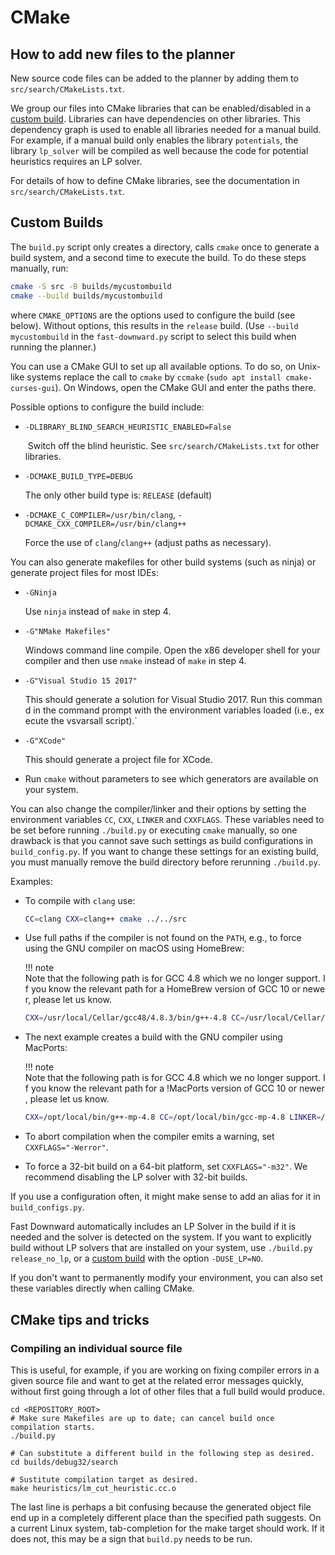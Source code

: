 # CMake

## How to add new files to the planner

New source code files can be added to the planner by adding them to
`src/search/CMakeLists.txt`.

We group our files into CMake libraries that can be enabled/disabled in
a [custom build](#custom_builds). Libraries can have dependencies on other
libraries. This dependency graph is used to enable all libraries needed for
a manual build. For example, if a manual build only enables the library
`potentials`, the library `lp_solver` will be compiled as well because the
code for potential heuristics requires an LP solver.

For details of how to define CMake libraries, see the documentation in
`src/search/CMakeLists.txt`.

## Custom Builds

The `build.py` script only creates a directory, calls `cmake` once to generate
a build system, and a second time to execute the build.
To do these steps manually, run:

``` bash
cmake -S src -B builds/mycustombuild
cmake --build builds/mycustombuild
```

where `CMAKE_OPTIONS` are the options used to configure the build (see below).
Without options, this results in the `release` build. (Use `--build
mycustombuild` in the `fast-downward.py` script to select this build when
running the planner.)

You can use a CMake GUI to set up all available options. To do so, on Unix-like
systems replace the call to `cmake` by `ccmake` (`sudo apt install
cmake-curses-gui`). On Windows, open the CMake GUI and enter the paths there.

Possible options to configure the build include:

-   `-DLIBRARY_BLIND_SEARCH_HEURISTIC_ENABLED=False`

     Switch off the blind heuristic.
     See `src/search/CMakeLists.txt` for other libraries.

-   `-DCMAKE_BUILD_TYPE=DEBUG`

    The only other build type is: `RELEASE` (default)

-   `-DCMAKE_C_COMPILER=/usr/bin/clang`,
    `-DCMAKE_CXX_COMPILER=/usr/bin/clang++`

    Force the use of `clang`/`clang++` (adjust paths as necessary).

You can also generate makefiles for other build systems (such as ninja)
or generate project files for most IDEs:

-   `-GNinja`

    Use `ninja` instead of `make` in step 4.

-   `-G"NMake Makefiles"`

    Windows command line compile. Open the x86 developer shell for your compiler and then use `nmake` instead of `make` in step 4.

-   `-G"Visual Studio 15 2017"`

    This should generate a solution for Visual Studio 2017. Run this command in the command prompt with the environment variables loaded (i.e., execute the vsvarsall script).`

-   `-G"XCode"`

    This should generate a project file for XCode.

-   Run `cmake` without parameters to see which generators are available on
    your system.

You can also change the compiler/linker and their options by setting the
environment variables `CC`, `CXX`, `LINKER` and `CXXFLAGS`.  These variables
need to be set before running `./build.py` or executing `cmake` manually, so
one drawback is that you cannot save such settings as build configurations in
`build_config.py`. If you want to change these settings for an existing build,
you must manually remove the build directory before rerunning `./build.py`.

Examples:

-   To compile with `clang` use:

    ```bash
    CC=clang CXX=clang++ cmake ../../src
    ```

-   Use full paths if the compiler is not found on the `PATH`, e.g., to force
    using the GNU compiler on macOS using HomeBrew:

    !!! note
        Note that the following path is for GCC 4.8 which we no longer support. If you know the relevant path for a HomeBrew version of GCC 10 or newer, please let us know.

    ``` bash
    CXX=/usr/local/Cellar/gcc48/4.8.3/bin/g++-4.8 CC=/usr/local/Cellar/gcc48/4.8.3/bin/g++-4.8 LINKER=/opt/local/bin/g++-mp-4.8 cmake ../../src
    ```

-   The next example creates a build with the GNU compiler using MacPorts:
    
    !!! note
        Note that the following path is for GCC 4.8 which we no longer support. If you know the relevant path for a !MacPorts version of GCC 10 or newer, please let us know.

    ``` bash
    CXX=/opt/local/bin/g++-mp-4.8 CC=/opt/local/bin/gcc-mp-4.8 LINKER=/opt/local/bin/g++-mp-4.8 cmake ../../src
    ```

-   To abort compilation when the compiler emits a warning, set
    `CXXFLAGS="-Werror"`.
-   To force a 32-bit build on a 64-bit platform, set `CXXFLAGS="-m32"`. We
    recommend disabling the LP solver with 32-bit builds.

If you use a configuration often, it might make sense to add an alias
for it in `build_configs.py`.

Fast Downward automatically includes an LP Solver in the build if it is needed
and the solver is detected on the system. If you want to explicitly build
without LP solvers that are installed on your system, use `./build.py
release_no_lp`, or a [custom build](#custom_builds) with the option
`-DUSE_LP=NO`.

If you don't want to permanently modify your environment, you can also
set these variables directly when calling CMake.

## CMake tips and tricks

### Compiling an individual source file

This is useful, for example, if you are working on fixing compiler
errors in a given source file and want to get at the related error
messages quickly, without first going through a lot of other files that
a full build would produce.

    cd <REPOSITORY_ROOT>
    # Make sure Makefiles are up to date; can cancel build once compilation starts.
    ./build.py

    # Can substitute a different build in the following step as desired.
    cd builds/debug32/search

    # Sustitute compilation target as desired.
    make heuristics/lm_cut_heuristic.cc.o

The last line is perhaps a bit confusing because the generated object
file end up in a completely different place than the specified path
suggests. On a current Linux system, tab-completion for the make target
should work. If it does not, this may be a sign that `build.py` needs
to be run.
